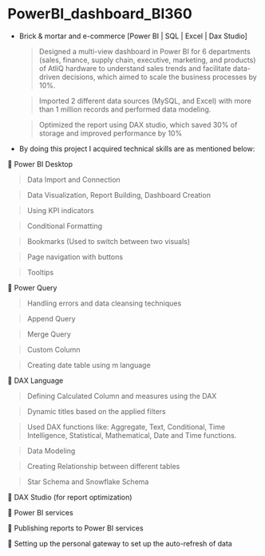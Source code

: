 # PowerBI_dashboard_BI360

- Brick & mortar and e-commerce [Power BI | SQL | Excel | Dax Studio]

  >	Designed a multi-view dashboard in Power BI for 6 departments (sales, finance, supply chain, executive, marketing, and products) of
  AtliQ hardware to understand sales trends and facilitate data-driven decisions, which aimed to scale the business processes by 10%.
  
  >	Imported 2 different data sources (MySQL, and Excel) with more than 1 million records and performed data modeling.
   
  >	Optimized the report using DAX studio, which saved 30% of storage and improved performance by 10%
  



- By doing this project I acquired technical skills are as mentioned below:

  
 Power BI Desktop

  >	Data Import and Connection

  >	Data Visualization, Report Building, Dashboard Creation

  >	Using KPI indicators

  >	Conditional Formatting

  >	Bookmarks (Used to switch between two visuals)

  >	Page navigation with buttons

  >	Tooltips


	Power Query

>	Handling errors and data cleansing techniques

>	Append Query

>	Merge Query

>	Custom Column

>	Creating date table using m language

	DAX Language

>	Defining Calculated Column and measures using the DAX

>	Dynamic titles based on the applied filters

>	Used DAX functions like: Aggregate, Text, Conditional, Time Intelligence, Statistical, Mathematical, Date and Time functions.

>	Data Modeling

>	Creating Relationship between different tables

>	Star Schema and Snowflake Schema

	DAX Studio (for report optimization)

	Power BI services

	Publishing reports to Power BI services

	Setting up the personal gateway to set up the auto-refresh of data

